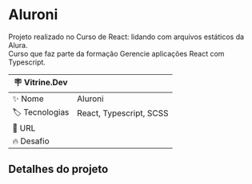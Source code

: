 # Aluroni

Projeto realizado no Curso de React: lidando com arquivos estáticos da Alura. <br>
Curso que faz parte da formação Gerencie aplicações React com Typescript.

| :placard: Vitrine.Dev |                         |
| --------------------- | ----------------------- |
| :sparkles: Nome       | Aluroni                 |
| :label: Tecnologias   | React, Typescript, SCSS |
| :rocket: URL          |
| :fire: Desafio        |

## Detalhes do projeto
